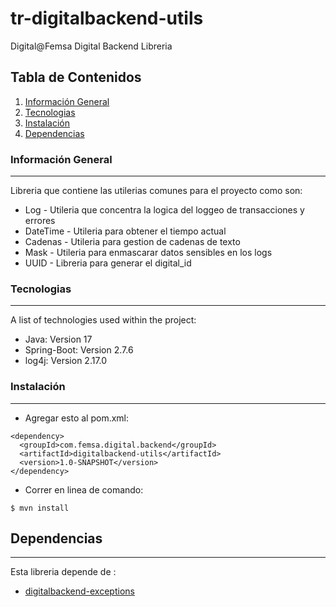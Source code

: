 # tr-digitalbackend-utils

Digital@Femsa
Digital Backend
Libreria <digitalbackend-utils>

## Tabla de Contenidos
1. [Información General](#información-general)
2. [Tecnologias](#tecnologias)
3. [Instalación](#instalación)
4. [Dependencias](#dependencias)
### Información General
***
Libreria que contiene las utilerias comunes para el proyecto <DigitalBackend> como son: 
* Log - Utileria que concentra la logica del loggeo de transacciones y errores
* DateTime - Utileria para obtener el tiempo actual
* Cadenas - Utileria para gestion de cadenas de texto
* Mask - Utileria para enmascarar datos sensibles en los logs
* UUID - Libreria para generar el digital_id

### Tecnologias
***
A list of technologies used within the project:
* Java: Version 17 
* Spring-Boot: Version 2.7.6
* log4j: Version 2.17.0

### Instalación
***
* Agregar esto al pom.xml: 
```
<dependency>
  <groupId>com.femsa.digital.backend</groupId>
  <artifactId>digitalbackend-utils</artifactId>
  <version>1.0-SNAPSHOT</version>
</dependency>
```
* Correr en linea de comando: 
```
$ mvn install
```
## Dependencias
***
Esta libreria depende de :
* [digitalbackend-exceptions](https://github.com/digitaltitransversal/tr-digitalbackend-exceptions)
